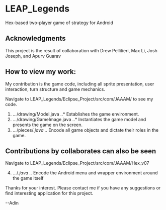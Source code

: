 # LEAP_Legends
Hex-based two-player game of strategy for Android

## Acknowledgments
This project is the result of collaboration with Drew Pellitieri, Max Li, Josh Joseph, and Apurv Guarav

## How to view my work:
My contribution is the game code, including all sprite presentation, user interaction, turn structure and game mechanics.

Navigate to LEAP_Legends/Eclipse_Project/src/com/JAAAM/ to see my code.

1. .../drawing/Model.java 
..* Establishes the game environment.
2. .../drawing/GameImage.java 
..* Instantiates the game model and presents the game on the screen.
3. .../pieces/*.java 
..* Encode all game objects and dictate their roles in the game.

## Contributions by collaborates can also be seen
Navigate to LEAP_Legends/Eclipse_Project/src/com/JAAAM/Hex_v07

4. .../*.java
..* Encode the Android menu and wrapper environment around the game itself

Thanks for your interest. Please contact me if you have any suggestions or find interesting application for this project.

--Adin